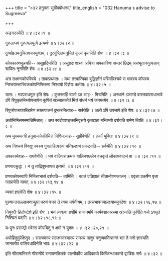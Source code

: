 +++
title = "०३२ हनुमता सुग्रीवबोधनम्"
title_english = "032 Hanuma s advise to Sugreeva"

+++


अङ्गदस्येति  ॥  ४।३२।१  ॥   

  

गुरुलाघवं गुरुत्वलघुत्वे इत्यर्थः  ॥  ४।३२।२  ॥   

  

दुर्व्याहृतमनुचितवचनमुक्तम् । दुरनुष्ठितमनुचितं कृत्यं कृतमिति शेषः  ॥ 
४।३२।३  ॥   

  

कोपकारणमुन्नयति-- असुहृद्भिरिति । असुहृदः शत्रवः अमित्रा अपकारिणः अन्तरं
छिद्रम् असंभूताननुत्पन्नान् श्रावितः नूनमिति शेषः  ॥  ४।३२।४  ॥   

  

अत्र लक्ष्मणकोपविषये । तावत्प्रथमतः । यथा तत्त्वात्मिका बुद्धिर्ज्ञानं
यस्मिन्निश्चये स भावस्य कोपस्य निश्चयस्तात्त्विककोपनिमित्तस्य निश्चयो
विज्ञेयः कर्तव्यः  ॥  ४।३२।५  ॥   

  

त्रासः । मदपराधमूल इति शेषः । कुतस्तर्हि त्रासो ऽत आह-- मित्रमिति ।
अस्थाने ऽकाण्डे वास्तवापराधाभावे ऽपि रिपुकृतमिथ्योपजापेन कुपितं
सञ्जातकोपं मित्रं संभ्रमं भयं जनयत्येव  ॥  ४।३२।६  ॥   

  

रिपुजोपजापपरिहारेण सख्यपालनं दुष्करमित्याह-- सर्वथेति । अल्पे ऽपि उपजापे
इति शेषः  ॥  ४।३२।७  ॥   

  

अतोनिमित्तमस्मान्निमित्तात् । अथ स्वदोषशङ्कानिवृत्तये कृतज्ञतां
मन्त्रिभ्यो दर्शयति रामेण त्विति  ॥  ४।३२।८  ॥   

  

अथ मुख्यमन्त्री हनूमान्कोपनिमित्तं निश्चित्याह-- सुग्रीवेणेति । तर्को
युक्तिः  ॥  ४।३२।९  ॥   

  

अथ निश्चयं विवक्षुः स्वस्य गुणग्राहित्वरूपं मन्त्रिलक्षणं प्रकटयति--
सर्वथेति  ॥  ४।३२।१०  ॥   

  

उपकारमेवाह-- राघवेणेति । भयं वालिपराक्रमजं वालिनश्छलेन वधकृतं लोकापवादजं
वा  ॥  ४।३२।११  ॥   

  

प्रणयात्क्रुद्धः । न तु त्वद्रिपूपजापत इत्यर्थः  ॥  ४।३२।१२  ॥   

  

प्रणयकोपस्यापि निमित्ताभासं दर्शयति-- त्वमिति । कालं प्रतिज्ञातं
सीतान्वेषणकालम् । प्रवृत्ता प्रकर्षेण वृत्ता गतप्रायेति यावत्  ॥ 
४।३२।१३,१४  ॥   

  

व्यक्तं ज्ञात्वेति शेषः  ॥  ४।३२।१५  ॥   

  

पुरुषान्तराल्लक्ष्मणाच्छ्रुतं परुषं वचनं ते त्वया मर्षणीयम् ।
तत्संभावनमालक्ष्यायमुपदेशः  ॥  ४।३२।१६,१७  ॥   

  

नियुक्तैः हितोपदेशे इति शेषः । भयं त्यक्त्वा ब्रवीमि राजानमपि
कार्यवशात्परस्मा अञ्जलिं कुर्विति वचो ऽवधृतं निश्चितं वदामि  ॥ 
४।३२।१८,१९  ॥   

  

यः पुनः प्रसाद्यो भवेत्स कोपयितुं न क्षमो न युक्तः  ॥  ४।३२।२०,२१  ॥   

  

अपोहितुमुपेक्षितुम् । सराघवस्य सलक्ष्मणस्यास्य रामस्य मानुषं
मनुष्यमतिक्रान्तं बलं ते मनो ज्ञास्यति जानात्येव वालिवधादिनेति भावः  ॥ 
४।३२।२२  ॥   

  

इति श्रीरामाभिरामे श्रीरामीये रामायणतिलके वाल्मीकीय आदिकाव्ये
किष्किन्धाकाण्डे द्वात्रिंशः सर्गः  ॥  ४।३२  ॥   

  


